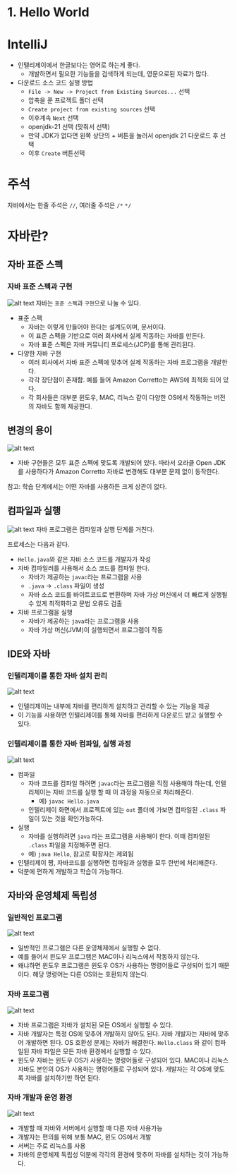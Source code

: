 # 1. Hello World

# IntelliJ
- 인텔리제이에서 한글보다는 영어로 하는게 좋다.
    - 개발하면서 필요한 기능들을 검색하게 되는데, 영문으로된 자료가 많다.
- 다운로드 소스 코드 실행 방법
    - `File -> New -> Project from Existing Sources...` 선택
    - 압축을 푼 프로젝트 폴더 선택
    - `Create project from existing sources` 선택
    - 이후계속 `Next` 선택
    - openjdk-21 선택 (맞춰서 선택)
    - 만약 JDK가 없다면 왼쪽 상단의 + 버튼을 눌러서 openjdk 21 다운로드 후 선택
    - 이후 `Create` 버튼선택

# 주석

자바에서는 한줄 주석은 `//`, 여러줄 주석은 `/*` `*/`

# 자바란?

## 자바 표준 스펙

### 자바 표준 스펙과 구현
![alt text](image.png)
자바는 `표준 스펙`과 `구현`으로 나눌 수 있다.

- 표준 스펙
    - 자바는 이렇게 만들어야 한다는 설계도이며, 문서이다.
    - 이 표준 스펙을 기반으로 여러 회사에서 실제 작동하는 자바를 만든다.
    - 자바 표준 스펙은 자바 커뮤니티 프로세스(JCP)를 통해 관리된다.
- 다양한 자바 구현
    - 여러 회사에서 자바 표준 스펙에 맞추어 실제 작동하는 자바 프로그램을 개발한다.
    - 각각 장단점이 존재함. 예를 들어 Amazon Corretto는 AWS에 최적화 되어 있다.
    - 각 회사들은 대부분 윈도우, MAC, 리눅스 같이 다양한 OS에서 작동하는 버전의 자바도 함께 제공한다.

## 변경의 용이
![alt text](image-1.png)
- 자바 구현들은 모두 표준 스펙에 맞도록 개발되어 있다. 따라서 오라클 Open JDK를 사용하다가 Amazon Corretto 자바로 변경해도 대부분 문제 없이 동작한다.

참고: 학습 단계에서는 어떤 자바를 사용하든 크게 상관이 없다.

## 컴파일과 실행
![alt text](image-2.png)
자바 프로그램은 컴파일과 실행 단계를 거친다.

프로세스는 다음과 같다.

- `Hello.java`와 같은 자바 소스 코드를 개발자가 작성
- 자바 컴파일러를 사용해서 소스 코드를 컴파일 한다.
    - 자바가 제공하는 `javac`라는 프로그램을 사용
    - `.java` → `.class` 파일이 생성
    - 자바 소스 코드를 바이트코드로 변환하며 자바 가상 머신에서 더 빠르게 실행될 수 있게 최적화하고 문법 오류도 검출
- 자바 프로그램을 실행
    - 자바가 제공하는 `java`라는 프로그램을 사용
    - 자바 가상 머신(JVM)이 실행되면서 프로그램이 작동

## IDE와 자바

### 인텔리제이를 통한 자바 설치 관리
![alt text](image-3.png)
- 인텔리제이는 내부에 자바를 편리하게 설치하고 관리할 수 있는 기능을 제공
- 이 기능을 사용하면 인텔리제이를 통해 자바를 편리하게 다운로드 받고 실행할 수 있다.

### 인텔리제이를 통한 자바 컴파일, 실행 과정
![alt text](image-4.png)
- 컴파일
    - 자바 코드를 컴파일 하려면 `javac`라는 프로그램을 직접 사용해야 하는데, 인텔리제이는 자바 코드를 실행 할 때 이 과정을 자동으로 처리해준다.
        - 예) `javac Hello.java`
    - 인텔리제이 화면에서 프로젝트에 있는 `out` 폴더에 가보면 컴파일된 `.class` 파일이 있는 것을 확인가능하다.
- 실행
    - 자바를 실행하려면 `java` 라는 프로그램을 사용해야 한다. 이때 컴파일된 `.class` 파일을 지정해주면 된다.
    - 예) `java Hello`, 참고로 확장자는 제외됨
- 인텔리제이 짱, 자바코드를 실행하면 컴파일과 실행을 모두 한번에 처리해준다.
- 덕분에 편하게 개발하고 학습이 가능하다.

## 자바와 운영체제 독립성

### 일반적인 프로그램
![alt text](image-5.png)
- 일반적인 프로그램은 다른 운영체제에서 실행할 수 없다.
- 예를 들어서 윈도우 프로그램은 MAC이나 리눅스에서 작동하지 않는다.
- 왜냐하면 윈도우 프로그램은 윈도우 OS가 사용하는 명령어들로 구성되어 있기 때문이다. 해당 명령어는 다른 OS와는 호환되지 않는다.

### 자바 프로그램
![alt text](image-6.png)
- 자바 프로그램은 자바가 설치된 모든 OS에서 실행할 수 있다.
- 자바 개발자는 특정 OS에 맞추어 개발하지 않아도 된다. 자바 개발자는 자바에 맞추어 개발하면 된다. OS 호환성 문제는 자바가 해결한다. `Hello.class` 와 같이 컴파일된 자바 파일은 모든 자바 환경에서 실행할 수 있다.
- 윈도우 자바는 윈도우 OS가 사용하는 명령어들로 구성되어 있다. MAC이나 리눅스 자바도 본인의 OS가 사용하는 명령어들로 구성되어 있다. 개발자는 각 OS에 맞도록 자바를 설치하기만 하면 된다.

### 자바 개발과 운영 환경
![alt text](image-7.png)
- 개발할 때 자바와 서버에서 실행할 때 다른 자바 사용가능
- 개발자는 편의를 위해 보통 MAC, 윈도 OS에서 개발
- 서버는 주로 리눅스를 사용
- 자바의 운영체제 독립성 덕분에 각각의 환경에 맞추어 자바를 설치하는 것이 가능하다.
